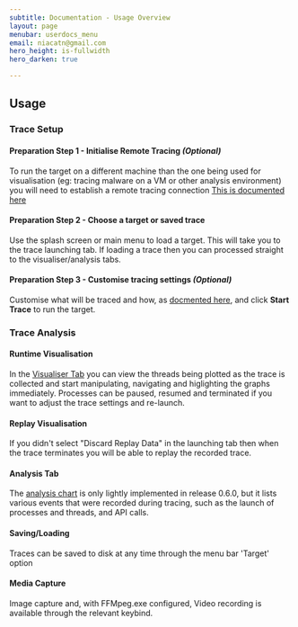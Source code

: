 ```yaml
---
subtitle: Documentation - Usage Overview
layout: page
menubar: userdocs_menu
email: niacatn@gmail.com
hero_height: is-fullwidth
hero_darken: true

---
```

## Usage

### Trace Setup

#### Preparation Step 1 - Initialise Remote Tracing  *(Optional)* 

To run the target on a different machine than the one being used for visualisation (eg: tracing malware on a VM or other analysis environment) you will need to establish a remote tracing connection
[This is documented here](remote-tracing)  

#### Preparation Step 2 - Choose a target or saved trace

Use the splash screen or main menu to load a target. This will take you to the trace launching tab. If loading a trace then you can processed straight to the visualiser/analysis tabs.

#### Preparation Step 3 - Customise tracing settings  *(Optional)* 

Customise what will be traced and how, as [docmented here](ui-starttracetab), and click **Start Trace** to run the target.

### Trace Analysis

#### Runtime Visualisation

In the [Visualiser Tab](ui-visualisertab) you can view the threads being plotted as the trace is collected and start manipulating, navigating and higlighting the graphs immediately. Processes can be paused, resumed and terminated if you want to adjust the trace settings and re-launch.

#### Replay Visualisation

If you didn't select "Discard Replay Data" in the launching tab then when the trace terminates you will be able to replay the recorded trace.

#### Analysis Tab

The [analysis chart](ui-analysistab) is only lightly implemented in release 0.6.0, but it lists various events that were recorded during tracing, such as the launch of processes and threads, and API calls.

#### Saving/Loading

Traces can be saved to disk at any time through the menu bar 'Target' option

#### Media Capture

Image capture and, with FFMpeg.exe configured, Video recording is available through the relevant keybind.